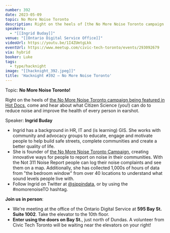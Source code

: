 ```yaml
---
number: 392
date: 2023-05-09
topic: No More Noise Toronto
description: Right on the heels of [the No More Noise Toronto campaign being featured in Hot Docs](https://hotdocs.ca/whats-on/hot-docs-festival/films/2023/do-you-hear-what-i-hear), come and hear about what Citizen Science (you!) can do to reduce noise and improve the health of every person in earshot.
speakers:
  - "[[Ingrid Buday]]"
venue: "[[Ontario Digital Service Office]]"
videoUrl: https://youtu.be/1I4ZUmtgLkk
eventUrl: https://www.meetup.com/civic-tech-toronto/events/293092679
via: hybrid
booker: Luke
tags:
  - type/hacknight
image: "[[hacknight_392.jpeg]]"
title: 'Hacknight #392 – No More Noise Toronto'
---
```

Topic: **No More Noise Toronto!**

Right on the heels of [the No More Noise Toronto campaign being featured in Hot Docs](https://hotdocs.ca/whats-on/hot-docs-festival/films/2023/do-you-hear-what-i-hear), come and hear about what Citizen Science (you!) can do to reduce noise and improve the health of every person in earshot.

Speaker: **Ingrid Buday**

* Ingrid has a background in HR, IT and (is learning) GIS. She works with community and advocacy groups to educate, engage and motivate people to help build safe streets, complete communities and create a better quality of life.
* She is founder of [the No More Noise Toronto Campaign](https://storymaps.arcgis.com/collections/ec5c54eea28e41569539e8e4247a8a86), creating innovative ways for people to report on noise in their communities. With the Not 311 Noise Report people can log their noise complaints and see them on a map. Additionally, she has collected 1,000s of hours of data from "the bedroom window" from over 40 locations to understand what sound levels people live with.
* Follow Ingrid on Twitter at [@sippindata](https://twitter.com/sippindata), or by using the \#nomorenoiseTO hashtag.

**Join us in person**:

* We're meeting at the office of the Ontario Digital Service at **595 Bay St. Suite 1002**. Take the elevator to the 10th floor.
* **Enter using the doors on Bay St.**, just north of Dundas. A volunteer from Civic Tech Toronto will be waiting near the elevators on your right!

